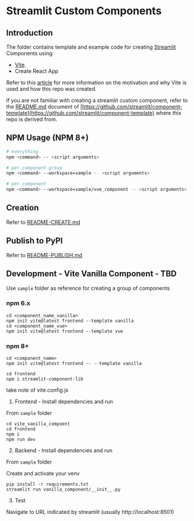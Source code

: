 # Streamlit Custom Components

## Introduction

The folder contains template and example code for creating [Streamlit](https://streamlit.io) Components using
- [Vite](https://github.com/vitejs/vite).
- Create React App

Refer to this [article](https://dev.to/aisone/streamlit-custom-components-vite-4bj7) for more information on the motivation and why Vite is used and how this repo was created.

If you are not familiar with creating a streamlit custom component, refer to the [README.md](https://github.com/streamlit/component-template#readme) document of [https://github.com/streamlit/component-template](https://github.com/streamlit/component-template) where this repo is derived from.


## NPM Usage (NPM 8+)

```bash
# everything
npm <command> -- <script arguments>

# per component group
npm <command> --workspace=sample -- <script arguments>

# per component
npm <command> --workspace=sample/vue_component -- <script arguments>
```


## Creation

Refer to [README-CREATE.md](README-CREATE.md)

## Publish to PyPI

Refer to [README-PUBLISH.md](README-PUBLISH.md)


## Development - Vite Vanilla Component - TBD

Use `sample` folder as reference for creating a group of components

### npm 6.x

```
cd <component_name_vanilla>
npm init vite@latest frontend --template vanilla
cd <component_name_vue>
npm init vite@latest frontend --template vue
```

### npm 8+

```
cd <component_name>
npm init vite@latest frontend -- --template vanilla
```

```
cd frontend
npm i streamlit-component-lib
```

take note of vite.config.js



1. Frontend - Install dependencies and run

From `sample` folder

```
cd vite_vanilla_compoent
cd frontend
npm i
npm run dev
```

2. Backend - Install dependencies and run

From `sample` folder

Create and activate your venv

```
pip install -r requirements.txt
streamlit run vanilla_component/__init__.py
```

3. Test

Navigate to URL indicated by streamlit (usually http://localhost:8501)

